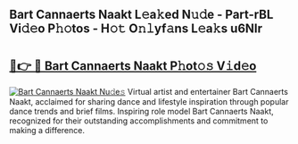## Bart Cannaerts Naakt L𝚎a𝚔ed N𝚞𝚍e - Part-rBL Vi𝚍𝚎o P𝚑𝚘tos - H𝚘𝚝 O𝚗𝚕yf𝚊ns L𝚎a𝚔s u6NIr

# <h2><a href="http://kf1qg72.oniu.top/?m=Bart+Cannaerts+Naakt">🔗👉 🔴 Bart Cannaerts Naakt P𝚑ot𝚘𝚜 V𝚒d𝚎o</a></h2>

[![Bart Cannaerts Naakt Nu𝚍e𝚜](https://i.imgur.com/0qMVB7G.gif)](http://kf1qg72.oniu.top/?m=Bart+Cannaerts+Naakt)
Virtual artist and entertainer Bart Cannaerts Naakt, acclaimed for sharing dance and lifestyle inspiration through popular dance trends and brief films. Inspiring role model Bart Cannaerts Naakt, recognized for their outstanding accomplishments and commitment to making a difference.  
